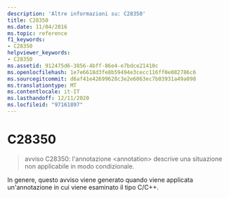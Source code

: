 ```yaml
---
description: 'Altre informazioni su: C28350'
title: C28350
ms.date: 11/04/2016
ms.topic: reference
f1_keywords:
- C28350
helpviewer_keywords:
- C28350
ms.assetid: 912475d6-3856-4bff-86e4-e7bdce21410c
ms.openlocfilehash: 1e7e6618d3fe8b59494e3cecc116ff0e082786c6
ms.sourcegitcommit: d6af41e42699628c3e2e6063ec7b03931a49a098
ms.translationtype: MT
ms.contentlocale: it-IT
ms.lasthandoff: 12/11/2020
ms.locfileid: "97161897"
---
```

# <a name="c28350"></a>C28350

> avviso C28350: l'annotazione \<annotation> descrive una situazione non applicabile in modo condizionale.

In genere, questo avviso viene generato quando viene applicata un'annotazione in cui viene esaminato il tipo C/C++.
